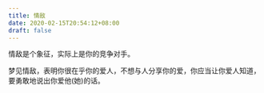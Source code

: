 ```yaml
---
title: 情敌
date: 2020-02-15T20:54:12+08:00
draft: false
---
```


情敌是个象征，实际上是你的竞争对手。<br>


梦见情敌，表明你很在乎你的爱人，不想与人分享你的爱，你应当让你爱人知道，要勇敢地说出你爱他(她)的话。<br>
